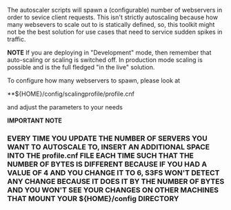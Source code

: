 The autoscaler scripts will spawn a (configurable) number of webservers in order to sevice client requests. 
This isn't strictly autoscaling because how many websevers to scale out to is statically defined, so, this toolkit might not be the best solution for use cases that need to service sudden spikes in traffic.

**NOTE** 
If you are deploying in "Development" mode, then remember that auto-scaling or scaling is switched off. 
In production mode scaling is possible and is the full fledged "in the live" solution. 

To configure how many webservers to spawn, please look at 

**${HOME}/config/scalingprofile/profile.cnf

and adjust the parameters to your needs

**IMPORTANT NOTE** 
### EVERY TIME YOU UPDATE THE NUMBER OF SERVERS YOU WANT TO AUTOSCALE TO, INSERT AN ADDITIONAL SPACE INTO THE profile.cnf FILE EACH TIME SUCH THAT THE NUMBER OF BYTES IS DIFFERENT BECAUSE IF YOU HAD A VALUE OF 4 AND YOU CHANGE IT TO 6, S3FS WON'T DETECT ANY CHANGE BECAUSE IT DOES IT BY THE NUMBER OF BYTES AND YOU WON'T SEE YOUR CHANGES ON OTHER MACHINES THAT MOUNT YOUR ${HOME}/config DIRECTORY
